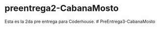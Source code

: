 # preentrega2-CabanaMosto

Esta es la 2da pre entrega para Coderhouse.
#   P r e E n t r e g a 3 - C a b a n a M o s t o  
 